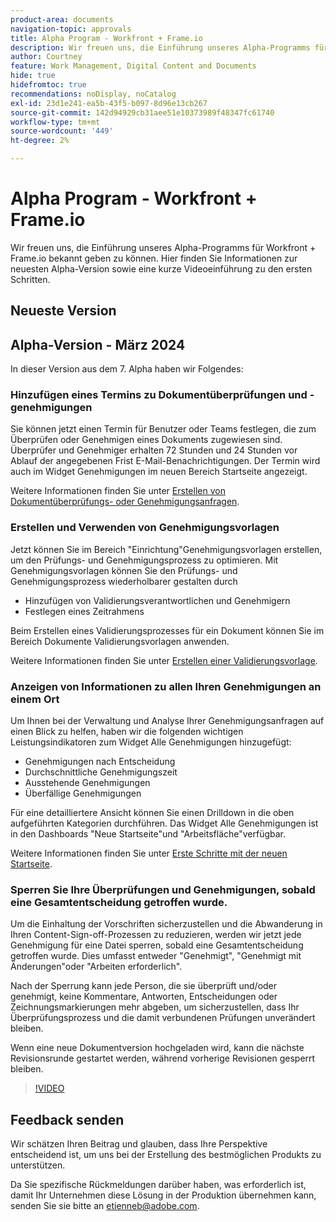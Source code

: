 ```yaml
---
product-area: documents
navigation-topic: approvals
title: Alpha Program - Workfront + Frame.io
description: Wir freuen uns, die Einführung unseres Alpha-Programms für Workfront + Frame.io bekannt geben zu können. Hier finden Sie Informationen zur neuesten Alpha-Version sowie eine kurze Videoeinführung zu den ersten Schritten.
author: Courtney
feature: Work Management, Digital Content and Documents
hide: true
hidefromtoc: true
recommendations: noDisplay, noCatalog
exl-id: 23d1e241-ea5b-43f5-b097-8d96e13cb267
source-git-commit: 142d94929cb31aee51e10373989f48347fc61740
workflow-type: tm+mt
source-wordcount: '449'
ht-degree: 2%

---
```


# Alpha Program - Workfront + Frame.io

Wir freuen uns, die Einführung unseres Alpha-Programms für Workfront + Frame.io bekannt geben zu können. Hier finden Sie Informationen zur neuesten Alpha-Version sowie eine kurze Videoeinführung zu den ersten Schritten.

## Neueste Version

## Alpha-Version - März 2024

In dieser Version aus dem 7. Alpha haben wir Folgendes:

### Hinzufügen eines Termins zu Dokumentüberprüfungen und -genehmigungen

Sie können jetzt einen Termin für Benutzer oder Teams festlegen, die zum Überprüfen oder Genehmigen eines Dokuments zugewiesen sind. Überprüfer und Genehmiger erhalten 72 Stunden und 24 Stunden vor Ablauf der angegebenen Frist E-Mail-Benachrichtigungen. Der Termin wird auch im Widget Genehmigungen im neuen Bereich Startseite angezeigt.

Weitere Informationen finden Sie unter [Erstellen von Dokumentüberprüfungs- oder Genehmigungsanfragen](/help/quicksilver/review-and-approve-work/document-reviews-and-approvals/manage-document-approvals/create-a-document-approval.md).

### Erstellen und Verwenden von Genehmigungsvorlagen

Jetzt können Sie im Bereich &quot;Einrichtung&quot;Genehmigungsvorlagen erstellen, um den Prüfungs- und Genehmigungsprozess zu optimieren. Mit Genehmigungsvorlagen können Sie den Prüfungs- und Genehmigungsprozess wiederholbarer gestalten durch

* Hinzufügen von Validierungsverantwortlichen und Genehmigern
* Festlegen eines Zeitrahmens

Beim Erstellen eines Validierungsprozesses für ein Dokument können Sie im Bereich Dokumente Validierungsvorlagen anwenden.

Weitere Informationen finden Sie unter [Erstellen einer Validierungsvorlage](/help/quicksilver/review-and-approve-work/document-reviews-and-approvals/manage-document-approvals/create-approval-template.md).

### Anzeigen von Informationen zu allen Ihren Genehmigungen an einem Ort

Um Ihnen bei der Verwaltung und Analyse Ihrer Genehmigungsanfragen auf einen Blick zu helfen, haben wir die folgenden wichtigen Leistungsindikatoren zum Widget Alle Genehmigungen hinzugefügt:

* Genehmigungen nach Entscheidung
* Durchschnittliche Genehmigungszeit
* Ausstehende Genehmigungen
* Überfällige Genehmigungen

Für eine detailliertere Ansicht können Sie einen Drilldown in die oben aufgeführten Kategorien durchführen. Das Widget Alle Genehmigungen ist in den Dashboards &quot;Neue Startseite&quot;und &quot;Arbeitsfläche&quot;verfügbar.

Weitere Informationen finden Sie unter [Erste Schritte mit der neuen Startseite](/help/quicksilver/workfront-basics/using-home/new-home/get-started-with-new-home.md).

### Sperren Sie Ihre Überprüfungen und Genehmigungen, sobald eine Gesamtentscheidung getroffen wurde.

Um die Einhaltung der Vorschriften sicherzustellen und die Abwanderung in Ihren Content-Sign-off-Prozessen zu reduzieren, werden wir jetzt jede Genehmigung für eine Datei sperren, sobald eine Gesamtentscheidung getroffen wurde. Dies umfasst entweder &quot;Genehmigt&quot;, &quot;Genehmigt mit Änderungen&quot;oder &quot;Arbeiten erforderlich&quot;.

Nach der Sperrung kann jede Person, die sie überprüft und/oder genehmigt, keine Kommentare, Antworten, Entscheidungen oder Zeichnungsmarkierungen mehr abgeben, um sicherzustellen, dass Ihr Überprüfungsprozess und die damit verbundenen Prüfungen unverändert bleiben.

Wenn eine neue Dokumentversion hochgeladen wird, kann die nächste Revisionsrunde gestartet werden, während vorherige Revisionen gesperrt bleiben.

>[!VIDEO](https://video.tv.adobe.com/v/3428023/)


## Feedback senden

Wir schätzen Ihren Beitrag und glauben, dass Ihre Perspektive entscheidend ist, um uns bei der Erstellung des bestmöglichen Produkts zu unterstützen.

Da Sie spezifische Rückmeldungen darüber haben, was erforderlich ist, damit Ihr Unternehmen diese Lösung in der Produktion übernehmen kann, senden Sie sie bitte an [etienneb@adobe.com](mailto:etienneb@adobe.com).
